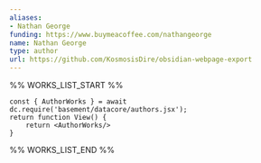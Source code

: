 ```yaml
---
aliases:
- Nathan George
funding: https://www.buymeacoffee.com/nathangeorge
name: Nathan George
type: author
url: https://github.com/KosmosisDire/obsidian-webpage-export
---
```



%% WORKS_LIST_START %%

```datacorejsx
const { AuthorWorks } = await dc.require('basement/datacore/authors.jsx');
return function View() {
    return <AuthorWorks/>
}
```
%% WORKS_LIST_END %%
